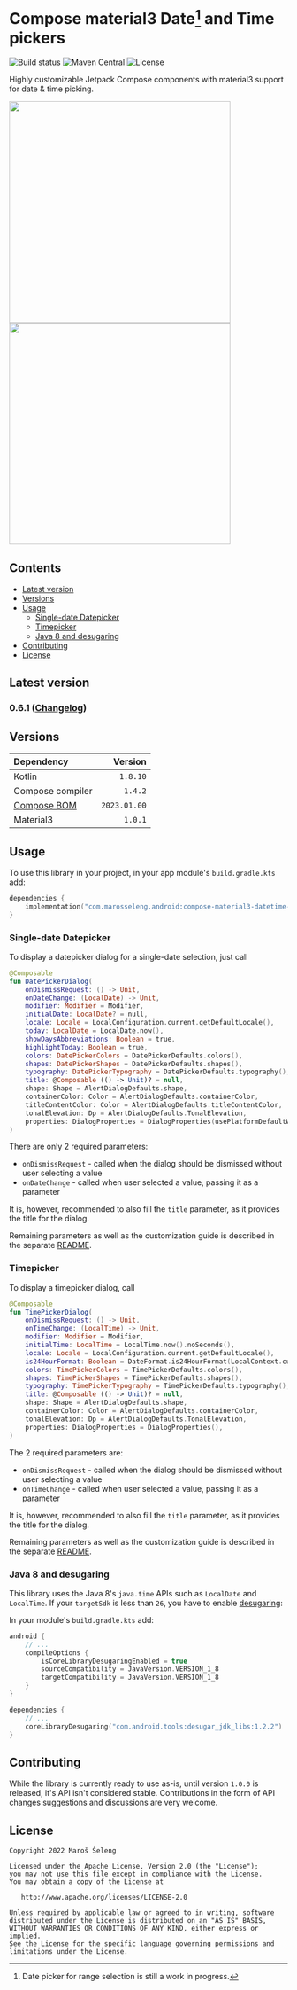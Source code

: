 # Compose material3 Date[^1] and Time pickers

![Build status](https://github.com/marosseleng/compose-material3-datetime-pickers/actions/workflows/gradle.yml/badge.svg)
![Maven Central](https://img.shields.io/maven-central/v/com.marosseleng.android/compose-material3-datetime-pickers)
![License](https://img.shields.io/github/license/marosseleng/compose-material3-datetime-pickers)

Highly customizable Jetpack Compose components with material3 support for date & time picking.

<img src="docs/datepicker/resources/date-picker-dialog.png" height="400px"/><img src="docs/timepicker/resources/time-picker-dialog.png" height="400px"/>

## Contents
* [Latest version](#latest-version)
* [Versions](#versions)
* [Usage](#usage)
  * [Single-date Datepicker](#single-date-datepicker)
  * [Timepicker](#timepicker)
  * [Java 8 and desugaring](#java-8-and-desugaring)
* [Contributing](#contributing)
* [License](#license)

## Latest version

### 0.6.1 ([Changelog](https://github.com/marosseleng/compose-material3-datetime-pickers/compare/v0.6.0...v0.6.1))

## Versions
| Dependency                                                                                        |      Version |
|:--------------------------------------------------------------------------------------------------|-------------:|
| Kotlin                                                                                            |     `1.8.10` |
| Compose compiler                                                                                  |      `1.4.2` |
| [Compose BOM](https://maven.google.com/web/index.html?q=compose-bom#androidx.compose:compose-bom) | `2023.01.00` |
| Material3                                                                                         |      `1.0.1` |

## Usage
To use this library in your project, in your app module's `build.gradle.kts` add:

```kotlin
dependencies {
    implementation("com.marosseleng.android:compose-material3-datetime-pickers:<LATEST_VERSION>")
}
```

### Single-date Datepicker
To display a datepicker dialog for a single-date selection, just call
```kotlin
@Composable
fun DatePickerDialog(
    onDismissRequest: () -> Unit,
    onDateChange: (LocalDate) -> Unit,
    modifier: Modifier = Modifier,
    initialDate: LocalDate? = null,
    locale: Locale = LocalConfiguration.current.getDefaultLocale(),
    today: LocalDate = LocalDate.now(),
    showDaysAbbreviations: Boolean = true,
    highlightToday: Boolean = true,
    colors: DatePickerColors = DatePickerDefaults.colors(),
    shapes: DatePickerShapes = DatePickerDefaults.shapes(),
    typography: DatePickerTypography = DatePickerDefaults.typography(),
    title: @Composable (() -> Unit)? = null,
    shape: Shape = AlertDialogDefaults.shape,
    containerColor: Color = AlertDialogDefaults.containerColor,
    titleContentColor: Color = AlertDialogDefaults.titleContentColor,
    tonalElevation: Dp = AlertDialogDefaults.TonalElevation,
    properties: DialogProperties = DialogProperties(usePlatformDefaultWidth = false),
)
```
There are only 2 required parameters:
* `onDismissRequest` - called when the dialog should be dismissed without user selecting a value
* `onDateChange` - called when user selected a value, passing it as a parameter

It is, however, recommended to also fill the `title` parameter, as it provides the title for the dialog.

Remaining parameters as well as the customization guide is described in the separate [README](docs/datepicker/README.md).

### Timepicker
To display a timepicker dialog, call
```kotlin
@Composable
fun TimePickerDialog(
    onDismissRequest: () -> Unit,
    onTimeChange: (LocalTime) -> Unit,
    modifier: Modifier = Modifier,
    initialTime: LocalTime = LocalTime.now().noSeconds(),
    locale: Locale = LocalConfiguration.current.getDefaultLocale(),
    is24HourFormat: Boolean = DateFormat.is24HourFormat(LocalContext.current),
    colors: TimePickerColors = TimePickerDefaults.colors(),
    shapes: TimePickerShapes = TimePickerDefaults.shapes(),
    typography: TimePickerTypography = TimePickerDefaults.typography(),
    title: @Composable (() -> Unit)? = null,
    shape: Shape = AlertDialogDefaults.shape,
    containerColor: Color = AlertDialogDefaults.containerColor,
    tonalElevation: Dp = AlertDialogDefaults.TonalElevation,
    properties: DialogProperties = DialogProperties(),
)
```
The 2 required parameters are:
* `onDismissRequest` - called when the dialog should be dismissed without user selecting a value
* `onTimeChange` - called when user selected a value, passing it as a parameter

It is, however, recommended to also fill the `title` parameter, as it provides the title for the dialog.

Remaining parameters as well as the customization guide is described in the separate [README](docs/timepicker/README.md).

### Java 8 and desugaring
This library uses the Java 8's `java.time` APIs such as `LocalDate` and `LocalTime`. If your `targetSdk` is less than `26`, you have to enable [desugaring](https://developer.android.com/studio/write/java8-support#library-desugaring):

In your module's `build.gradle.kts` add:
```kotlin
android {
    // ...
    compileOptions {
        isCoreLibraryDesugaringEnabled = true
        sourceCompatibility = JavaVersion.VERSION_1_8
        targetCompatibility = JavaVersion.VERSION_1_8
    }
}

dependencies {
    // ...
    coreLibraryDesugaring("com.android.tools:desugar_jdk_libs:1.2.2")
}
```

## Contributing
While the library is currently ready to use as-is, until version `1.0.0` is released, it's API isn't considered stable. Contributions in the form of API changes suggestions and discussions are very welcome. 

## License
```
Copyright 2022 Maroš Šeleng

Licensed under the Apache License, Version 2.0 (the "License");
you may not use this file except in compliance with the License.
You may obtain a copy of the License at

   http://www.apache.org/licenses/LICENSE-2.0

Unless required by applicable law or agreed to in writing, software
distributed under the License is distributed on an "AS IS" BASIS,
WITHOUT WARRANTIES OR CONDITIONS OF ANY KIND, either express or implied.
See the License for the specific language governing permissions and
limitations under the License.
```


[^1]: Date picker for range selection is still a work in progress.